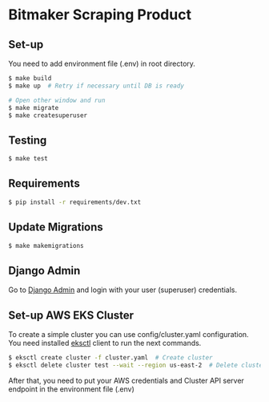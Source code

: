 # Bitmaker Scraping Product

## Set-up

You need to add environment file (.env) in root directory.

```sh
$ make build
$ make up  # Retry if necessary until DB is ready

# Open other window and run
$ make migrate
$ make createsuperuser
```

## Testing

```sh
$ make test
```

## Requirements

```sh
$ pip install -r requirements/dev.txt
```

## Update Migrations

```sh
$ make makemigrations
```

## Django Admin

Go to [Django Admin](http://localhost:8000/admin) and login with your user (superuser) credentials.


## Set-up AWS EKS Cluster

To create a simple cluster you can use config/cluster.yaml configuration. You need installed
[eksctl](https://docs.aws.amazon.com/emr/latest/EMR-on-EKS-DevelopmentGuide/setting-up-eksctl.html) client
to run the next commands.

```sh
$ eksctl create cluster -f cluster.yaml  # Create cluster
$ eksctl delete cluster test --wait --region us-east-2  # Delete cluster
```

After that, you need to put your AWS credentials and Cluster API server endpoint in the environment file (.env)

